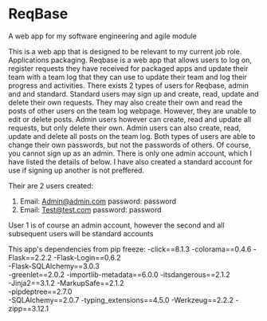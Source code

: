 # ReqBase
A web app for my software engineering and agile module

This is a web app that is designed to be relevant to my current job role. Applications packaging.
Reqbase is a web app that allows users to log on, register requests they have received for packaged apps and update their team with a team log that they can use to update their team and log their progress and activities. There exists 2 types of users for Reqbase, admin and and standard. Standard users may sign up and create, read, update and delete their own requests. They may also create their own and read the posts of other users on the team log webpage. However, they are unable to edit or delete posts. 
Admin users however can create, read and update all requests, but only delete their own. Admin users can also create, read, update and delete all posts on the team log. 
Both types of users are able to change their own passwords, but not the passwords of others.
Of course, you cannot sign up as an admin. There is only one admin account, which I have listed the details of below. I have also created a standard account for use if signing up another is not preffered. 

Their are 2 users created:
1) Email: Admin@admin.com    password: password
2) Email: Test@test.com      password: password

User 1 is of course an admin account, however the second and all subsequent users will be standard accounts

This app's dependencies from pip freeze:
-click==8.1.3
-colorama==0.4.6
-Flask==2.2.2
-Flask-Login==0.6.2       
-Flask-SQLAlchemy==3.0.3  
-greenlet==2.0.2
-importlib-metadata==6.0.0
-itsdangerous==2.1.2      
-Jinja2==3.1.2
-MarkupSafe==2.1.2        
-pipdeptree==2.7.0        
-SQLAlchemy==2.0.7
-typing_extensions==4.5.0
-Werkzeug==2.2.2
-zipp==3.12.1
